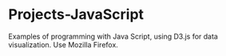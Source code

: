 # Projects-JavaScript
Examples of programming with Java Script, using D3.js for data visualization.
Use Mozilla Firefox.
